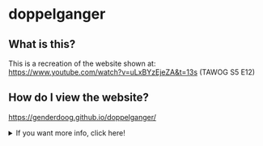 # doppelganger 

## What is this?
This is a recreation of the website shown at: https://www.youtube.com/watch?v=uLxBYzEjeZA&t=13s (TAWOG S5 E12)

## How do I view the website?
https://genderdoog.github.io/doppelganger/

<details>
  <summary>If you want more info, click here!</summary>
  
  ## Why did you make this?
  Boredom I guess.
  
  This project also serves as a basis for me to learn git and practise my web development skills.
  
  ## How do I contribute to this project?
  - Create a pull request, and i'll take a look at it.
  - Open a issue, and we can discuss about it.
  - Alternatively, spread the word!
  
  ## Credits
  - The people behind TAWOG for the inspiration, assets and TV series. 
  - genderdoog for the html and css.
  - GPT-4o for help. 
</details>
